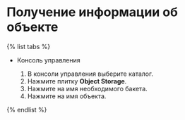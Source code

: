 # Получение информации об объекте

{% list tabs %}

- Консоль управления
  
  1. В консоли управления выберите каталог.
  1. Нажмите плитку **Object Storage**.
  1. Нажмите на имя необходимого бакета.
  1. Нажмите на имя объекта.
  
{% endlist %}
